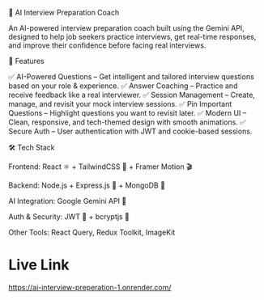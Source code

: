🤖 AI Interview Preparation Coach

An AI-powered interview preparation coach built using the Gemini API, designed to help job seekers practice interviews, get real-time responses, and improve their confidence before facing real interviews.


🌟 Features

✅ AI-Powered Questions – Get intelligent and tailored interview questions based on your role & experience.
✅ Answer Coaching – Practice and receive feedback like a real interviewer.
✅ Session Management – Create, manage, and revisit your mock interview sessions.
✅ Pin Important Questions – Highlight questions you want to revisit later.
✅ Modern UI – Clean, responsive, and tech-themed design with smooth animations.
✅ Secure Auth – User authentication with JWT and cookie-based sessions.



🛠️ Tech Stack

Frontend: React ⚛️ + TailwindCSS 🎨 + Framer Motion 🎬

Backend: Node.js + Express.js 🚀 + MongoDB 🍃

AI Integration: Google Gemini API 🤖

Auth & Security: JWT 🔐 + bcryptjs 🔑

Other Tools: React Query, Redux Toolkit, ImageKit

# Live Link
https://ai-interview-preperation-1.onrender.com/

